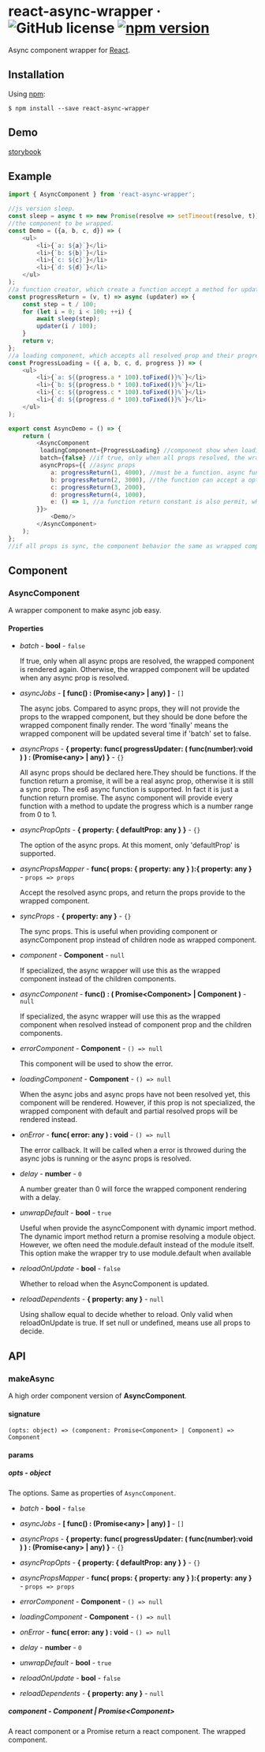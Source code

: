 # react-async-wrapper &middot; ![GitHub license](https://img.shields.io/badge/license-MIT-blue.svg) [![npm version](https://img.shields.io/npm/v/react-async-wrapper.svg?style=flat)](https://www.npmjs.com/package/react-async-wrapper)

Async component wrapper for [React](https://reactjs.org/).

## Installation

Using [npm](https://www.npmjs.com/):

    $ npm install --save react-async-wrapper
    
## Demo

[storybook](https://vipcxj.github.io/react-async-wrapper/)

## Example
    
```javascript
import { AsyncComponent } from 'react-async-wrapper';

//js version sleep.
const sleep = async t => new Promise(resolve => setTimeout(resolve, t));
//the component to be wrapped.
const Demo = ({a, b, c, d}) => (
    <ul>
        <li>{`a: ${a}`}</li>
        <li>{`b: ${b}`}</li>
        <li>{`c: ${c}`}</li>
        <li>{`d: ${d}`}</li>
    </ul>
);
//a function creator, which create a function accept a method for updating the progress and return a promise.
const progressReturn = (v, t) => async (updater) => {
    const step = t / 100;
    for (let i = 0; i < 100; ++i) {
        await sleep(step);
        updater(i / 100);
    }
    return v;
};
//a loading component, which accepts all resolved prop and their progress.
const ProgressLoading = ({ a, b, c, d, progress }) => (
    <ul>
        <li>{`a: ${(progress.a * 100).toFixed()}%`}</li>
        <li>{`b: ${(progress.b * 100).toFixed()}%`}</li>
        <li>{`c: ${(progress.c * 100).toFixed()}%`}</li>
        <li>{`d: ${(progress.d * 100).toFixed()}%`}</li>
    </ul>
);

export const AsyncDemo = () => {
    return (
        <AsyncComponent
         loadingComponent={ProgressLoading} //component show when loading
         batch={false} //if true, only when all props resolved, the wrapped component will be render.
         asyncProps={{ //async props
            a: progressReturn(1, 4000), //must be a function. async function means async props.
            b: progressReturn(2, 3000), //the function can accept a optional progress updater method.
            c: progressReturn(3, 2000),
            d: progressReturn(4, 1000),
            e: () => 1, //a function return constant is also permit, which cause the prop is sync.
        }}>
            <Demo/>
        </AsyncComponent>
    );
};
//if all props is sync, the component behavior the same as wrapped component.

```

## Component

### AsyncComponent

A wrapper component to make async job easy.

#### Properties
- *batch* - **bool** - `false`

  If true, only when all async props are resolved, the wrapped component is rendered again. 
  Otherwise, the wrapped component will be updated when any async prop is resolved.

- *asyncJobs* - **[ func() : (Promise\<any\> | any) ]** - `[]`

  The async jobs. 
  Compared to async props, they will not provide the props to the wrapped component, 
  but they should be done before the wrapped component finally render.
  The word 'finally' means the wrapped component will be updated several time if 'batch' set to false.
  
- *asyncProps* - **{ property: func( progressUpdater: ( func(number):void ) ) : (Promise\<any> | any) }** - `{}`

  All async props should be declared here.They should be functions. 
  If the function return a promise, it will be a real async prop, otherwise it is still a sync prop.
  The es6 async function is supported. In fact it is just a function return promise.
  The async component will provide every function with a method to update the progress which is a number range from 0 to 1.
  
- *asyncPropOpts* - **{ property: { defaultProp: any } }** - `{}`

  The option of the async props. At this moment, only 'defaultProp' is supported.
  
- *asyncPropsMapper* - **func( props: { property: any } ):{ property: any }** - `props => props`

  Accept the resolved async props, and return the props provide to the wrapped component.

- *syncProps* - **{ property: any }** - `{}`

  The sync props. This is useful when providing component or asyncComponent prop instead of children node as wrapped component.
  
- *component* - **Component** - `null`

  If specialized, the async wrapper will use this as the wrapped component instead of the children components.
  
- *asyncComponent* - **func() : ( Promise\<Component\> | Component )** - `null`

  If specialized, the async wrapper will use this as the wrapped component when resolved instead of component prop and the children components.
  
- *errorComponent* - **Component** - `() => null`

  This component will be used to show the error.
  
- *loadingComponent* - **Component** - `() => null`

  When the async jobs and async props have not been resolved yet, this component will be rendered. 
  However, if this prop is not specialized, the wrapped component with default and partial resolved props will be rendered instead.
  
- *onError* - **func( error: any ) : void** - `() => null`

  The error callback. 
  It will be called when a error is throwed 
  during the async jobs is running or the async props is resolved.
  
- *delay* - **number** - `0`

  A number greater than 0 will force the wrapped component rendering with a delay.
  
- *unwrapDefault* - **bool** - `true`
  
  Useful when provide the asyncComponent with dynamic import method.
  The dynamic import method return a promise resolving a module object.
  However, we often need the module.default instead of the module itself.
  This option make the wrapper try to use module.default when available
  
- *reloadOnUpdate* - **bool** - `false`

  Whether to reload when the AsyncComponent is updated.

- *reloadDependents* - **{ property: any }** - `null`

  Using shallow equal to decide whether to reload. Only valid when reloadOnUpdate is true.
  If set null or undefined, means use all props to decide.
  
## API

### makeAsync

A high order component version of **AsyncComponent**.

#### signature

`(opts: object) => (component: Promise<Component> | Component) => Component`

#### params

##### opts - **object**

The options. Same as properties of `AsyncComponent`.

- *batch* - **bool** - `false`

- *asyncJobs* - **[ func() : (Promise\<any\> | any) ]** - `[]`

- *asyncProps* - **{ property: func( progressUpdater: ( func(number):void ) ) : (Promise\<any> | any) }** - `{}`

- *asyncPropOpts* - **{ property: { defaultProp: any } }** - `{}`

- *asyncPropsMapper* - **func( props: { property: any } ):{ property: any }** - `props => props`

- *errorComponent* - **Component** - `() => null`

- *loadingComponent* - **Component** - `() => null`

- *onError* - **func( error: any ) : void** - `() => null`

- *delay* - **number** - `0`

- *unwrapDefault* - **bool** - `true`

- *reloadOnUpdate* - **bool** - `false`

- *reloadDependents* - **{ property: any }** - `null`

##### component - **Component | Promise\<Component>**

A react component or a Promise return a react component. The wrapped component.

